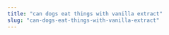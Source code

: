```yaml
---
title: "can dogs eat things with vanilla extract"
slug: "can-dogs-eat-things-with-vanilla-extract"
---
```


